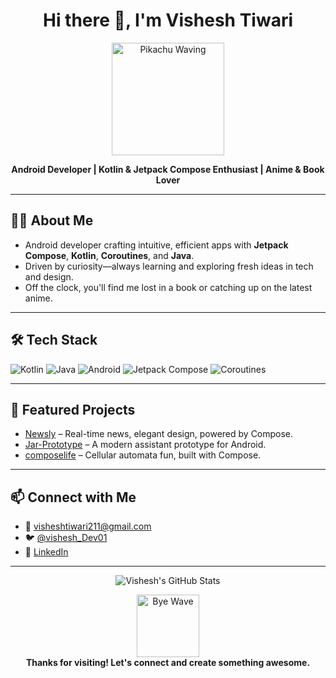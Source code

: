 <!-- Profile README for visheshtiwari211 -->

<h1 align="center">Hi there 👋, I'm Vishesh Tiwari</h1>
<p align="center">
  <img src="https://media.giphy.com/media/11JTxkrmq4bGE0/giphy.gif" width="180" alt="Pikachu Waving" />
</p>

<p align="center">
  <b>Android Developer | Kotlin & Jetpack Compose Enthusiast | Anime & Book Lover</b>
</p>

---

## 👨‍💻 About Me

- Android developer crafting intuitive, efficient apps with **Jetpack Compose**, **Kotlin**, **Coroutines**, and **Java**.
- Driven by curiosity—always learning and exploring fresh ideas in tech and design.
- Off the clock, you'll find me lost in a book or catching up on the latest anime.

---

## 🛠️ Tech Stack

![Kotlin](https://img.shields.io/badge/Kotlin-7F52FF?style=for-the-badge&logo=kotlin&logoColor=white)
![Java](https://img.shields.io/badge/Java-ED8B00?style=for-the-badge&logo=java&logoColor=white)
![Android](https://img.shields.io/badge/Android-3DDC84?style=for-the-badge&logo=android&logoColor=white)
![Jetpack Compose](https://img.shields.io/badge/Jetpack_Compose-4285F4?style=for-the-badge&logo=android&logoColor=white)
![Coroutines](https://img.shields.io/badge/Coroutines-FF6F00?style=for-the-badge&logo=kotlin&logoColor=white)

---

## 🚀 Featured Projects

- [Newsly](https://github.com/visheshtiwari211/Newsly) – Real-time news, elegant design, powered by Compose.
- [Jar-Prototype](https://github.com/visheshtiwari211/Jar-Prototype) – A modern assistant prototype for Android.
- [composelife](https://github.com/visheshtiwari211/composelife) – Cellular automata fun, built with Compose.

---

## 📫 Connect with Me

- 📧 [visheshtiwari211@gmail.com](mailto:visheshtiwari211@gmail.com)
- 🐦 [@vishesh_Dev01](https://x.com/vishesh_Dev01)
- 💼 [LinkedIn](https://www.linkedin.com/in/vishesh-tiwari-0b839a160/)


---

<p align="center">
  <img src="https://github-readme-stats.vercel.app/api?username=visheshtiwari211&show_icons=true&theme=tokyonight" alt="Vishesh's GitHub Stats" />
</p>

<p align="center">
  <img src="https://media.giphy.com/media/26ufnwz3wDUli7GU0/giphy.gif" width="100" alt="Bye Wave" />
  <br>
  <b>Thanks for visiting! Let's connect and create something awesome.</b>
</p>
